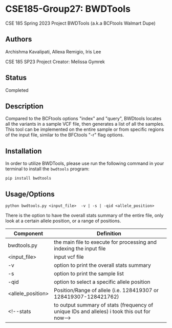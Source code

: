 # CSE185-Group27: BWDTools
CSE 185 Spring 2023 Project
BWDTools (a.k.a BCFtools Walmart Dupe)

## Authors
Archishma Kavalipati, Allexa Remigio, Iris Lee

CSE 185 SP23 Project Creator: Melissa Gymrek 

## Status
Completed

## Description
Compared to the BCFtools options "index" and "query", BWDtools locates all the variants in a sample VCF file, then generates a list of all the samples. This tool can be implemented on the entire sample or from specific regions of the input file, similar to the BFCtools "-r" flag options.

## Installation
In order to utilize BWDTools, please use run the following command in your terminal to install the `bwdtools` program:

`pip install bwdtools`

## Usage/Options
`python bwdtools.py <input_file>  -v | -s | -qid <allele_position> `

There is the option to have the overall stats summary of the entire file, only look at a certain allele position, or a range of positions.

Component | Definition 
 ------------ | ------------- 
bwdtools.py | the main file to execute for processing and indexing the input file
<input_file>  | input vcf file
-v  | option to print the overall stats summary
-s  | option to print the sample list
-qid  | option to select a specific allele position
<allele_position>  | Position/Range of allele (i.e. 128419307 or 128419307-128421762)
<!--stats  | to output summary of stats (frequency of unique IDs and alleles)  i took this out for now-->

